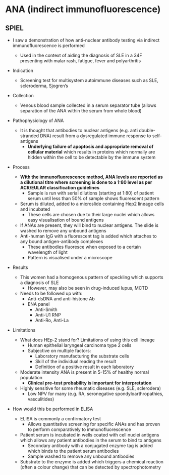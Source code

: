 # ANA (indirect immunofluorescence)

## SPIEL

- I saw a demonstration of how anti-nuclear antibody testing via indirect immunofluorescence is performed
    - Used in the context of aiding the diagnosis of SLE in a 34F presenting with malar rash, fatigue, fever and polyarthritis
- Indication
    - Screening test for multisystem autoimmune diseases such as SLE, scleroderma, Sjogren’s
- Collection
    - Venous blood sample collected in a serum separator tube (allows separation of the ANA within the serum from whole blood)
- Pathophysiology of ANA
    - It is thought that antibodies to nuclear antigens (e.g. anti double-stranded DNA) result from a dysregulated immune response to self-antigens
        - **Underlying failure of apoptosis and appropriate removal of cellular material** which results in proteins which normally are hidden within the cell to be detectable by the immune system
- Process
    - **With the immunofluorescence method, ANA levels are reported as a dilutional titre where screening is done to a 1:80 level as per ACR/EULAR classification guidelines**
        - Sample is run with serial dilutions (starting at 1:80) of patient serum until less than 50% of sample shows fluorescent pattern
    - Serum is diluted, added to a microslide containing Hep2 lineage cells and incubated
        - These cells are chosen due to their large nuclei which allows easy visualisation of bound antigens
    - If ANAs are present, they will bind to nuclear antigens. The slide is washed to remove any unbound antigens
    - Anti-human IgG with a fluorescent tag is added which attaches to any bound antigen-antibody complexes
        - These antibodies fluoresce when exposed to a certain wavelength of light
        - Pattern is visualised under a microscope
- Results
    - This women had a homogenous pattern of speckling which supports a diagnosis of SLE
        - However, may also be seen in drug-induced lupus, MCTD
    - Needs to be followed up with:
        - Anti-dsDNA and anti-histone Ab
        - ENA panel
            - Anti-Smith
            - Anti-U1 RNP
            - Anti-Ro, Anti-La
- Limitations
    - What does HEp-2 stand for? Limitations of using this cell lineage
        - Human epithelial laryngeal carcinoma type 2 cells
        - Subjective on multiple factors:
            - Laboratory manufacturing the substrate cells
            - Skill of the individual reading the result
            - Definition of a positive result in each laboratory
    - Moderate intensity ANA is present in 5-15% of healthy normal population
        - **Clinical pre-test probability is important for interpretation**
    - Highly sensitive for some rheumatic diseases (e.g. SLE, sclerodera)
        - Low NPV for many (e.g. RA, seronegative spondyloarthropathies, vasculitides)

- How would this be performed in ELISA
    - ELISA is commonly a confirmatory test
        - Allows quantitative screening for specific ANAs and has proven to perform comparatively to immunofluorescence
    - Patient serum is incubated in wells coated with cell nuclei antigens which allows any patient antibodies in the serum to bind to antigens
        - Secondary antibody with a conjugated enzyme tag is added which binds to the patient serum antibodies
        - Sample washed to remove any unbound antibodies
    - Substrate to the enzyme is added which triggers a chemical reaction (often a colour change) that can be detected by spectrophotometry